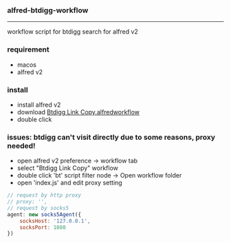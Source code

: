 ### alfred-btdigg-workflow
----
workflow script for btdigg search for alfred v2

### requirement
* macos
* alfred v2

### install
* install alfred v2
* download [Btdigg Link Copy.alfredworkflow](https://github.com/rehorn/alfred-btdigg-workflow/blob/master/Btdigg%20Link%20Copy.alfredworkflow?raw=true)
* double click

### issues: btdigg can't visit directly due to some reasons, proxy needed!
* open alfred v2 preference -> workflow tab
* select "Btdigg Link Copy" workflow
* double click 'bt' script filter node -> Open workflow folder
* open 'index.js' and edit proxy setting 
```javascript
// request by http proxy
// proxy: '',
// request by socks5
agent: new socks5Agent({
    socksHost: '127.0.0.1',
    socksPort: 1080
})
``` 
